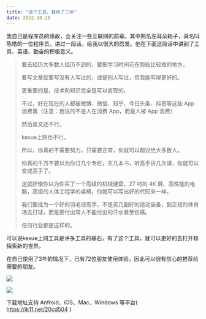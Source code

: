 ```yaml
---
title: "这个工具，我用了三年"
date: 2022-10-29
---
```



我自己是程序员的缘故，会关注一些互联网的前辈。其中网名左耳朵耗子，真名叫陈皓的一位程序员，讲过一段话，给我以很大的启发。他在下面这段话中讲到了工具、英语、勤奋的积极意义。

<blockquote class="blockquote">

要去经历大多数人经历不到的，要把学习时间花在那些比较难的地方。

要写文章就要写没有人写过的，或是别人写过，但我能写得更好的。

更重要的是，技术和知识完全是可以变现的。

不过，好在现在的人都被微博、微信、知乎、今日头条、抖音等这些 App 消费着（注意：我说的不是人在消费 App，而是人被 App 消费）

然后英文还不行。

kexue上网也不行。

所以，你真的不需要努力，只需要正常，你就可以超过绝大多数人。

你真的千万不要以为你订几个专栏，买几本书，听高手讲几次课，你就可以变成高手了。

这就好像你以为你买了一个高级的机械键盘，27 吋的 4K 屏、高性能的电脑，高级的人体工程学的桌椅，你就可以写出好的代码来一样。

我们要成为一个好的羽毛球高手，不是买几副好的运动装备，到正规的体育场去打球，而是要付出常人不能付出的汗水甚至伤痛。

任何行业都是这样的。

</blockquote>

可以说kexue上网工具是许多工具的基石，有了这个工具，就可以更好的去打开和探索新的世界。

在自己使用了3年的情况下，已有72位朋友使用体验，因此可以很有信心的推荐给需要的朋友。

![](https://media.heptabase.com/v1/images/000623fa-7414-464a-a7e7-df56e0f3800b/4c831289-097e-4cd7-8a1f-4ba7f6a74154/threeyear.png)

![](https://media.heptabase.com/v1/images/000623fa-7414-464a-a7e7-df56e0f3800b/525c0538-834f-4937-a1f4-0628144546ce/WechatIMG66.jpeg)

下载地址支持 Anfroid、iOS、Mac、Windows 等平台( <https://ik11.net/20cd504> )
